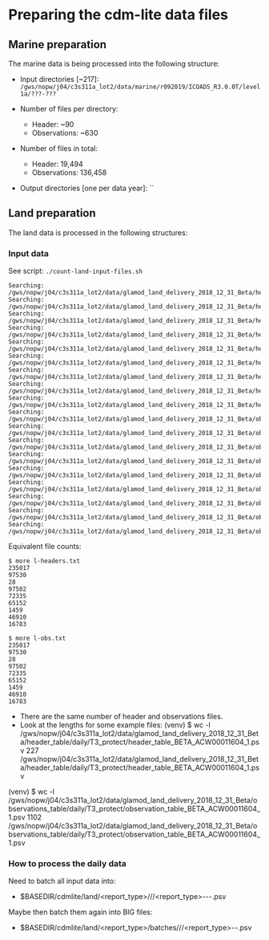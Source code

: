 # Preparing the cdm-lite data files

## Marine preparation

The marine data is being processed into the following structure:

 - Input directories [~217]:
   `/gws/nopw/j04/c3s311a_lot2/data/marine/r092019/ICOADS_R3.0.0T/level1a/???-???`
 - Number of files per directory:
   - Header:          ~90 
   - Observations:   ~630 
 - Number of files in total:
   - Header:        19,494
   - Observations: 136,458

 - Output directories [one per data year]:
   ``

## Land preparation

The land data is processed in the following structures:

### Input data

See script: `./count-land-input-files.sh`

```
Searching: /gws/nopw/j04/c3s311a_lot2/data/glamod_land_delivery_2018_12_31_Beta/header_table
Searching: /gws/nopw/j04/c3s311a_lot2/data/glamod_land_delivery_2018_12_31_Beta/header_table/daily
Searching: /gws/nopw/j04/c3s311a_lot2/data/glamod_land_delivery_2018_12_31_Beta/header_table/daily/T1
Searching: /gws/nopw/j04/c3s311a_lot2/data/glamod_land_delivery_2018_12_31_Beta/header_table/daily/T3_protect
Searching: /gws/nopw/j04/c3s311a_lot2/data/glamod_land_delivery_2018_12_31_Beta/header_table/monthly
Searching: /gws/nopw/j04/c3s311a_lot2/data/glamod_land_delivery_2018_12_31_Beta/header_table/sub_daily
Searching: /gws/nopw/j04/c3s311a_lot2/data/glamod_land_delivery_2018_12_31_Beta/header_table/sub_daily/AFWA_protect
Searching: /gws/nopw/j04/c3s311a_lot2/data/glamod_land_delivery_2018_12_31_Beta/header_table/sub_daily/ICAO_protect
Searching: /gws/nopw/j04/c3s311a_lot2/data/glamod_land_delivery_2018_12_31_Beta/header_table/sub_daily/WMO_protect
Searching: /gws/nopw/j04/c3s311a_lot2/data/glamod_land_delivery_2018_12_31_Beta/observations_table
Searching: /gws/nopw/j04/c3s311a_lot2/data/glamod_land_delivery_2018_12_31_Beta/observations_table/daily
Searching: /gws/nopw/j04/c3s311a_lot2/data/glamod_land_delivery_2018_12_31_Beta/observations_table/daily/T1
Searching: /gws/nopw/j04/c3s311a_lot2/data/glamod_land_delivery_2018_12_31_Beta/observations_table/daily/T3_protect
Searching: /gws/nopw/j04/c3s311a_lot2/data/glamod_land_delivery_2018_12_31_Beta/observations_table/monthly
Searching: /gws/nopw/j04/c3s311a_lot2/data/glamod_land_delivery_2018_12_31_Beta/observations_table/sub_daily
Searching: /gws/nopw/j04/c3s311a_lot2/data/glamod_land_delivery_2018_12_31_Beta/observations_table/sub_daily/AFWA_protect
Searching: /gws/nopw/j04/c3s311a_lot2/data/glamod_land_delivery_2018_12_31_Beta/observations_table/sub_daily/ICAO_protect
Searching: /gws/nopw/j04/c3s311a_lot2/data/glamod_land_delivery_2018_12_31_Beta/observations_table/sub_daily/WMO_protect
```

Equivalent file counts:

```
$ more l-headers.txt
235017
97530
28
97502
72335
65152
1459
46910
16783

$ more l-obs.txt
235017
97530
28
97502
72335
65152
1459
46910
16783
```

 - There are the same number of header and observations files.
 - Look at the lengths for some example files:
(venv) $ wc -l /gws/nopw/j04/c3s311a_lot2/data/glamod_land_delivery_2018_12_31_Beta/header_table/daily/T3_protect/header_table_BETA_ACW00011604_1.psv
227 /gws/nopw/j04/c3s311a_lot2/data/glamod_land_delivery_2018_12_31_Beta/header_table/daily/T3_protect/header_table_BETA_ACW00011604_1.psv

(venv) $ wc -l /gws/nopw/j04/c3s311a_lot2/data/glamod_land_delivery_2018_12_31_Beta/observations_table/daily/T3_protect/observation_table_BETA_ACW00011604_1.psv
1102 /gws/nopw/j04/c3s311a_lot2/data/glamod_land_delivery_2018_12_31_Beta/observations_table/daily/T3_protect/observation_table_BETA_ACW00011604_1.psv

### How to process the daily data

Need to batch all input data into:
  - $BASEDIR/cdmlite/land/<report_type>/<yyyy>/<mm>/<report_type>-<yyyy>-<mm>-<input-code>.psv

Maybe then batch them again into BIG files:
 -  $BASEDIR/cdmlite/land/<report_type>/batches/<yyyy>/<mm>/<report_type>-<yyyy>-<mm>.psv


